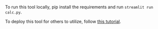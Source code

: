 To run this tool locally, pip install the requirements and run `streamlit run calc.py`.

To deploy this tool for others to utilize, follow [this tutorial](https://docs.streamlit.io/deploy/tutorials/docker).
